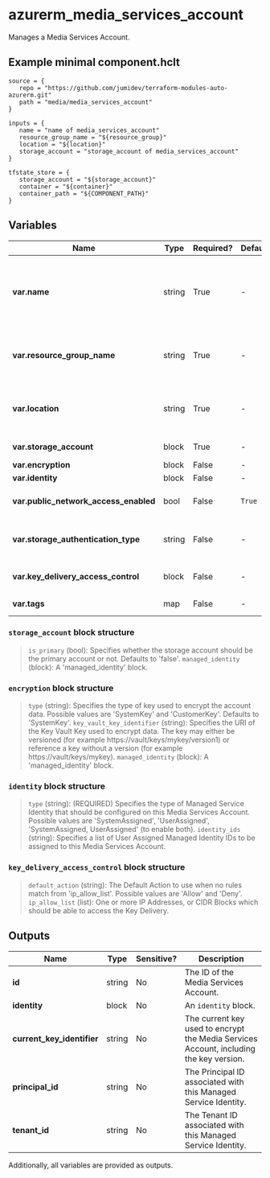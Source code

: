 # azurerm_media_services_account

Manages a Media Services Account.

## Example minimal component.hclt

```hcl
source = {
   repo = "https://github.com/jumidev/terraform-modules-auto-azurerm.git" 
   path = "media/media_services_account" 
}

inputs = {
   name = "name of media_services_account" 
   resource_group_name = "${resource_group}" 
   location = "${location}" 
   storage_account = "storage_account of media_services_account" 
}

tfstate_store = {
   storage_account = "${storage_account}" 
   container = "${container}" 
   container_path = "${COMPONENT_PATH}" 
}

```

## Variables

| Name | Type | Required? |  Default  |  Description |
| ---- | ---- | --------- |  ----------- | ----------- |
| **var.name** | string | True | -  |  Specifies the name of the Media Services Account. Only lowercase Alphanumeric characters allowed. Changing this forces a new resource to be created. | 
| **var.resource_group_name** | string | True | -  |  The name of the resource group in which to create the Media Services Account. Changing this forces a new resource to be created. | 
| **var.location** | string | True | -  |  Specifies the supported Azure location where the resource exists. Changing this forces a new resource to be created. | 
| **var.storage_account** | block | True | -  |  One or more `storage_account` blocks. | 
| **var.encryption** | block | False | -  |  An `encryption` block. | 
| **var.identity** | block | False | -  |  An `identity` block. | 
| **var.public_network_access_enabled** | bool | False | `True`  |  Whether public network access is allowed for this server. Defaults to `true`. | 
| **var.storage_authentication_type** | string | False | -  |  Specifies the storage authentication type. Possible value is `ManagedIdentity` or `System`. | 
| **var.key_delivery_access_control** | block | False | -  |  A `key_delivery_access_control` block. | 
| **var.tags** | map | False | -  |  A mapping of tags assigned to the resource. | 

### `storage_account` block structure

>`is_primary` (bool): Specifies whether the storage account should be the primary account or not. Defaults to 'false'.
>`managed_identity` (block): A 'managed_identity' block.

### `encryption` block structure

>`type` (string): Specifies the type of key used to encrypt the account data. Possible values are 'SystemKey' and 'CustomerKey'. Defaults to 'SystemKey'.
>`key_vault_key_identifier` (string): Specifies the URI of the Key Vault Key used to encrypt data. The key may either be versioned (for example https://vault/keys/mykey/version1) or reference a key without a version (for example https://vault/keys/mykey).
>`managed_identity` (block): A 'managed_identity' block.

### `identity` block structure

>`type` (string): (REQUIRED) Specifies the type of Managed Service Identity that should be configured on this Media Services Account. Possible values are 'SystemAssigned', 'UserAssigned', 'SystemAssigned, UserAssigned' (to enable both).
>`identity_ids` (string): Specifies a list of User Assigned Managed Identity IDs to be assigned to this Media Services Account.

### `key_delivery_access_control` block structure

>`default_action` (string): The Default Action to use when no rules match from 'ip_allow_list'. Possible values are 'Allow' and 'Deny'.
>`ip_allow_list` (list): One or more IP Addresses, or CIDR Blocks which should be able to access the Key Delivery.



## Outputs

| Name | Type | Sensitive? | Description |
| ---- | ---- | --------- | --------- |
| **id** | string | No  | The ID of the Media Services Account. | 
| **identity** | block | No  | An `identity` block. | 
| **current_key_identifier** | string | No  | The current key used to encrypt the Media Services Account, including the key version. | 
| **principal_id** | string | No  | The Principal ID associated with this Managed Service Identity. | 
| **tenant_id** | string | No  | The Tenant ID associated with this Managed Service Identity. | 

Additionally, all variables are provided as outputs.
